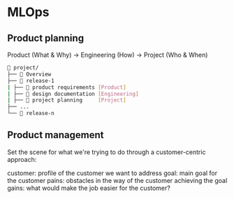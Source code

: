 # MLOps

## Product planning
Product (What & Why) → Engineering (How) → Project (Who & When)
```bash
📂 project/
├── 📄 Overview
├── 📂 release-1
| ├── 📄 product requirements [Product]
| ├── 📄 design documentation [Engineering]
| ├── 📄 project planning     [Project]
├── ...
└── 📂 release-n
```

## Product management
Set the scene for what we're trying to do through a customer-centric approach:

customer: profile of the customer we want to address
goal: main goal for the customer
pains: obstacles in the way of the customer achieving the goal
gains: what would make the job easier for the customer?
